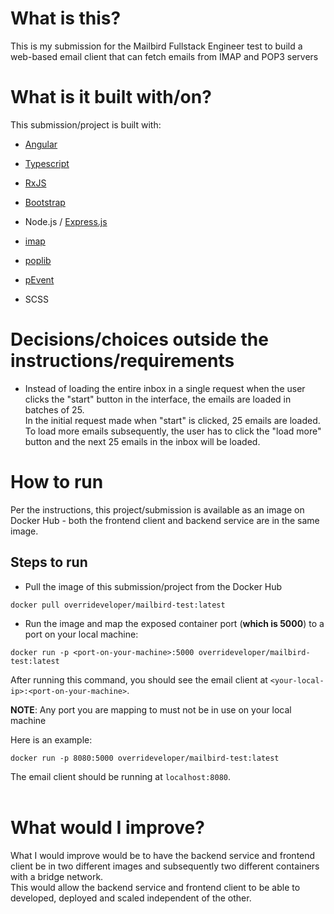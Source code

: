 # What is this?
This is my submission for the Mailbird Fullstack Engineer test to build a web-based email client that can fetch emails from IMAP and POP3 servers

# What is it built with/on?
This submission/project is built with:
- [Angular](https://www.npmjs.com/package/@angular/cli)
- [Typescript](https://www.npmjs.com/package/typescript)
- [RxJS](https://www.npmjs.com/package/rxjs)
- [Bootstrap](https://www.npmjs.com/package/bootstrap)

- Node.js / [Express.js](https://www.npmjs.com/package/express)
- [imap](https://www.npmjs.com/package/imap)
- [poplib](https://www.npmjs.com/package/poplib)
- [pEvent](https://www.npmjs.com/package/p-event)

- SCSS

# Decisions/choices outside the instructions/requirements
- Instead of loading the entire inbox in a single request when the user clicks the "start" button in the interface, the emails are loaded in batches of 25.<br>
In the initial request made when "start" is clicked, 25 emails are loaded. To load more emails subsequently, the user has to click the "load more" button and the 
next 25 emails in the inbox will be loaded.

# How to run
Per the instructions, this project/submission is available as an image on Docker Hub - both the frontend client and backend service are in the same image.

## Steps to run
- Pull the image of this submission/project from the Docker Hub
```
docker pull overrideveloper/mailbird-test:latest
```

- Run the image and map the exposed container port (**which is 5000**) to a port on your local machine:
```
docker run -p <port-on-your-machine>:5000 overrideveloper/mailbird-test:latest
```

After running this command, you should see the email client at `<your-local-ip>:<port-on-your-machine>`.

**NOTE**: Any port you are mapping to must not be in use on your local machine

Here is an example:
```
docker run -p 8080:5000 overrideveloper/mailbird-test:latest
```
The email client should be running at `localhost:8080`.<br><br>

# What would I improve?
What I would improve would be to have the backend service and frontend client be in two different images and subsequently two different containers with a bridge network.<br>
This would allow the backend service and frontend client to be able to developed, deployed and scaled independent of the other.
